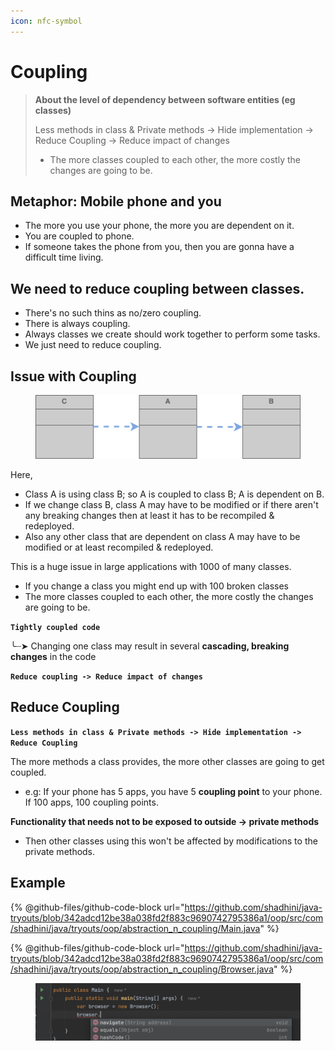 ```yaml
---
icon: nfc-symbol
---
```


# Coupling



> **About the level of dependency between software entities (eg classes)**
>
> Less methods in class & Private methods -> Hide implementation -> Reduce Coupling -> Reduce impact of changes
>
> * The more classes coupled to each other, the more costly the changes are going to be.



## Metaphor: Mobile phone and you

* The more you use your phone, the more you are dependent on it.&#x20;
* You are coupled to phone.
* If someone takes the phone from you, then you are gonna have a difficult time living.



## We need to reduce coupling between classes.

* There's no such thins as no/zero coupling.
* There is always coupling.
* Always classes we create should work together to perform some tasks.
* We just need to reduce coupling.



## Issue with Coupling

<figure><img src="../.gitbook/assets/java-coupling.png" alt="" width="563"><figcaption></figcaption></figure>

Here,

* Class A is using class B; so A is coupled to class B; A is dependent on B.
* If we change class B, class A may have to be modified or if there aren't any breaking changes then at least it has to be recompiled & redeployed.
* Also any other class that are dependent on class A may have to be modified or at least recompiled & redeployed.

This is a huge issue in large applications with 1000 of many classes.

* If you change a class you might end up with 100 broken classes&#x20;
* The more classes coupled to each other, the more costly the changes are going to be.

**`Tightly coupled code`**

╰┈➤ Changing one class may result in several **cascading, breaking changes** in the code



&#x20;**`Reduce coupling -> Reduce impact of changes`**



## Reduce Coupling&#x20;

**`Less methods in class & Private methods -> Hide implementation -> Reduce Coupling`**

The more methods a class provides, the more other classes are going to get coupled.

* e.g: If your phone has 5 apps, you have 5 **coupling point** to your phone. If 100 apps, 100 coupling points.

**Functionality that needs not to be exposed to outside -> private methods**

* Then other classes using this won't be affected by modifications to the private methods.



## Example

{% @github-files/github-code-block url="https://github.com/shadhini/java-tryouts/blob/342adcd12be38a038fd2f883c9690742795386a1/oop/src/com/shadhini/java/tryouts/oop/abstraction_n_coupling/Main.java" %}

{% @github-files/github-code-block url="https://github.com/shadhini/java-tryouts/blob/342adcd12be38a038fd2f883c9690742795386a1/oop/src/com/shadhini/java/tryouts/oop/abstraction_n_coupling/Browser.java" %}

<figure><img src="../.gitbook/assets/java_access_memebers_of_class.png" alt=""><figcaption></figcaption></figure>
